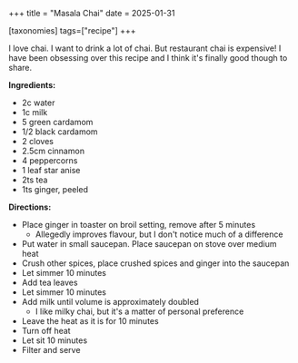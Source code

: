 +++
title = "Masala Chai"
date = 2025-01-31

[taxonomies]
tags=["recipe"]
+++

I love chai. 
I want to drink a lot of chai. 
But restaurant chai is expensive! 
I have been obsessing over this recipe and I think it's finally good though to share. 

**Ingredients:**
- 2c water
- 1c milk
- 5 green cardamom 
- 1/2 black cardamom 
- 2 cloves
- 2.5cm cinnamon 
- 4 peppercorns 
- 1 leaf star anise 
- 2ts tea
- 1ts ginger, peeled 

**Directions:**
- Place ginger in toaster on broil setting, remove after 5 minutes
	- Allegedly improves flavour, but I don't notice much of a difference 
- Put water in small saucepan. Place saucepan on stove over medium heat
- Crush other spices, place crushed spices and ginger into the saucepan 
- Let simmer 10 minutes 
- Add tea leaves
- Let simmer 10 minutes
- Add milk until volume is approximately doubled 
	- I like milky chai, but it's a matter of personal preference 
- Leave the heat as it is for 10 minutes
- Turn off heat 
- Let sit 10 minutes 
- Filter and serve

